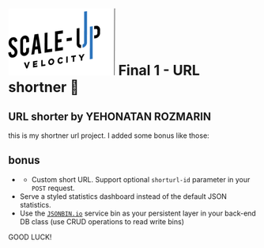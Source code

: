 # ![Scale-Up Velocity](./readme-files/logo-main.png) Final 1 - URL shortner 📎

## URL shorter by YEHONATAN ROZMARIN

this is my shortner url project.
I added some bonus like those:

## bonus

- - Custom short URL. Support optional `shorturl-id` parameter in your `POST` request.
- Serve a styled statistics dashboard instead of the default JSON statistics.
- Use the [`JSONBIN.io`](https://jsonbin.io/) service bin as your persistent layer in your back-end DB class (use CRUD operations to read write bins)

GOOD LUCK!
